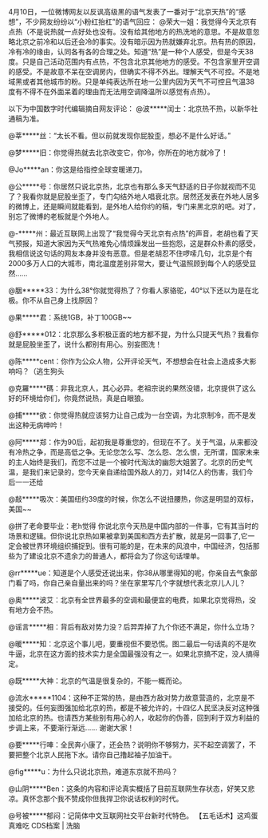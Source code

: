 4月10日，一位微博网友以反讽高级黑的语气发表了一番对于“北京天热”的“感想”，不少网友纷纷以“小粉红抬杠”的语气回应： @荣大一姐：我觉得今天北京有点热（不是说热就一点好处也没有。没有给其他地方的热洗地的意思。不是故意忽略北京之前冷和以后还会冷的事实。没有暗示因为热就嫌弃北京。热有热的原因，冷有冷的缘由，认同各有各的合理之处。知道“热”是一种个人感受，但是今天38度。只是自己活动范围内有点热，不包含北京其他地方的感受。不包含家里开空调的感受。不是故意不呆在空调房内，但确实不得不外出。理解天气不可控。不是地域黑或者其他城市的粉。只是单纯表达所在地一公里内因为天气不可控且气温38度有不得不在外面呆着的理由而无法用空调降温所以感觉有点热）。

以下为中国数字时代编辑摘自网友评论： @波*****闰士：北京热不热，以新华社通稿为准。

@莘*****丝：“太长不看。但以前就发现你屁股歪，想必不是什么好话。”

@梦*****旧：你觉得热就去北京改变它，你冷，你所在的地方就冷了！

@Jo*****an：你这是给指控全球变暖递刀。

@公*****号：你居然只说北京热，北京也有那么多天气舒适的日子你就视而不见了？我看你就是屁股坐歪了，专门勾结外地人唱衰北京。居然还发表在外地人居多的微博上，还是瞬间就能看到，是外地人给你约的稿，专门来黑北京的吧。对了，别忘了微博的老板就是个外地人。

@-*****州：最近互联网上出现了“我觉得今天北京有点热”的声音，老胡也看了天气预报，知道大家因为天气热难免心情烦躁发出一些抱怨，这是群众朴素的感受，我相信说这句话的网友本身并没有恶意。但是老胡忍不住啰嗦几句，北京是个有2000多万人口的大城市，南北温度差别非常大，要让气温照顾到每个人的感受显然&#8230;&#8230;

@胭*****33：为什么38°你就觉得热了？你看人家骆驼，40°以下还以为是在北极。你不从自己身上找原因？

@果*****君：系统1GB，补丁100GB~~

@舒*****012：北京那么多积极正面的地方都不提，为什么只提天气热？我看你就是屁股坐歪了，说什么都别有用心。别妄图洗！

@陈*****cent：你作为公众人物，公开评论天气，不想想会在社会上造成多大影响吗？（逃生狗头

@克羅*****碼：非我北京人，其心必异。老祖宗说的果然没错，北京提供了这么好的环境给你们，你竟然说热，真是白眼狼。

@捕*****欲：你觉得热就应该努力让自己成为一台空调，为北京制冷，而不是发出这种无病呻吟！

@阿*****郑：作为90后，起初我是尊重您的，但现在不了。关于气温，从来都没有冷热之争，而是高低之争。无论您怎么写、怎么怨、怎么恨，无所谓，国家未来的主人始终是我们，而您不过是一个被时代淘汰的幽怨大姐罢了。北京的历史气温，是我们来记录的，您今天亲自递给国外敌人的刀，对14亿人的伤害，我们今后一一还给

@敲*****吸次：美国纽约39度的时候，你怎么不说扭腰热，你这是明显的双标，美国~~

@拼了老命要毕业：老h觉得 你说北京今天热是中国内部的一件事，它有其当时的场景和逻辑。但你说北京热如果被拿到美国和西方去扩散，就是另一回事了,它一定会被世界环境组织捕捉到。很有可能的是，在未来的风浪中，中国经济，包括那些为了建设北京不遗余力的普通人，都将会为了你这句话埋单。

@rr*****ue：知道是个人感受还说出来，你38从哪里得知的呢，你亲自去气象部门看了吗，你自己亲自量出来的吗？坐在家里写几个字就想代表北京儿人儿？

@奥*****波艾：北京有全世界最多的空调和最便宜的电费，如果北京觉得热，没有地方会不热。

@谣言*****相：背后有敌对势力没？后羿弄掉了九个你还不满足，你什么立场？

@暖*****知：北京这个事儿吧，要重视但不要恐慌。图二最后一句话真的不是吹牛逼，北京在这方面的技术实力是全国最强没有之一。如果北京搞不定，没人搞得定。

@既*****大神：北京的气温是很复杂的，不能一概而论。

@流水*****1104：这种不正常的热，是由西方敌对势力故意营造的，北京是不接受的。任何妄图强加给北京的热，都是不被允许的，十四亿人民坚决反对这种强加给北京的热。也请西方某些别有用心的人，收起你的伪善，回到利于双方利益的步调上来，不要渐行渐远…… 谢谢大家！

@要*****行唓：全民奔小康了，还会热？说明你不够努力，买不起空调罢了，不要把整个北京人民拖下水。请你自己撸起袖子加油干。

@fig*****u：为什么只说北京热，难道东京就不热吗？

@山阴*****Ben：这条的内容和评论真实概括了目前互联网生存状态，好笑又悲凉。真怀念那个我不赞成你但我捍卫你说话权利的时代。

@号被*****郁闷：记简体中文互联网社交平台新时代特色。 【五毛话术】这鸡蛋真难吃 CDS档案 | 洗脑


